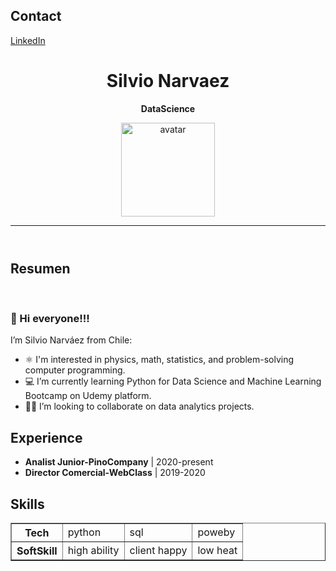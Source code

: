 <html>
    <body>
    <footer>
        <h2>Contact</h2>
        <a href="https://www.linkedin.com/in/snarvaez3" align="center" title="Snarvaez3">LinkedIn </a>   
    </footer>
    <header>
        <h1 align="center">Silvio Narvaez</h1>
        <p align="center"><strong>DataScience</strong></p>
        <p align="center">
            <img src=C:\Users\silna\OneDrive\Escritorio\Portafólio\perfil.jpg alt="avatar" width="150px">
            <hr>
        </p>
        </header>
        <!-- <section> -->
        <p>
            <h2>Resumen</h2>
            <br>
            <h3>👋 Hi everyone!!!</h3>
            I’m Silvio Narváez from Chile:
            <ul>
                <li> ⚛️ I'm interested in physics, math, statistics, and problem-solving computer programming. </li>  
                <li> 💻 I’m currently learning Python for Data Science and Machine Learning Bootcamp on Udemy platform.</li>
                <li> 👨‍💼 I’m looking to collaborate on data analytics projects.</li>
            </ul>
        </p>
            </section>
        <section>
        <p>
            <h2>Experience</h2>
            <ul>
                <li><b> Analist Junior-PinoCompany</b> | 2020-present</li>
                <li><b>Director Comercial-WebClass</b> | 2019-2020</li>
            </ul>
        </p>
            </section>
        <section>
        <p>
            <h2>Skills</h2>
            <table border="1">
            <tr>
                <th>Tech</th>
                <td>python</td>
                <td>sql</td>
                <td>poweby</td>
            </tr>
            <tr>
                <th>SoftSkill</th>
                <td>high ability</td>
                <td>client happy</td>
                <td>low heat</td>
            </tr>
            </table>
        </p>
            </section>
    </body>
</html>




<!---
Silnarvaez3/Silnarvaez3 is a ✨ special ✨ repository because its `README.md` (this file) appears on your GitHub profile.
You can click the Preview link to take a look at your changes.
--->
